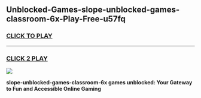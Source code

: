 
## Unblocked-Games-slope-unblocked-games-classroom-6x-Play-Free-u57fq
<h3>
<a href="https://premium76.site?title=slope-unblocked-games-classroom-6x&ref=17A">CLICK TO PLAY</a></h3>
<hr>

<h3>
<a href="https://premium76.site?title=slope-unblocked-games-classroom-6x&ref=17A">CLICK 2 PLAY</a>
  
</h3>

<a href="https://premium76.site?title=slope-unblocked-games-classroom-6x&ref=17A"><img src="https://clearcache.store/games.png"></a>


**slope-unblocked-games-classroom-6x games unblocked: Your Gateway to Fun and Accessible Online Gaming**
